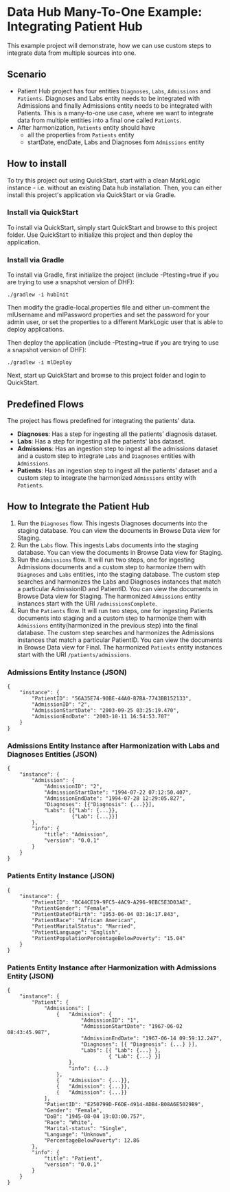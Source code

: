 # Data Hub Many-To-One Example: Integrating Patient Hub 

This example project will demonstrate, how we can use custom steps to integrate data from multiple sources into one.

## Scenario

- Patient Hub project has four entities `Diagnoses`, `Labs`, `Admissions` and `Patients`. Diagnoses and Labs entity needs to be integrated with Admissions and finally Admissions entity needs to be integrated with Patients. This is a many-to-one use case, where we want to integrate data from multiple entities into a final one called `Patients`.
- After harmonization, `Patients` entity should have 
    - all the properties from `Patients` entity
    - startDate, endDate, Labs and Diagnoses fom `Admissions` entity

## How to install

To try this project out using QuickStart, start with a clean MarkLogic instance - i.e. without an existing Data hub installation.
Then, you can either install this project's application via QuickStart or via Gradle.

### Install via QuickStart

To install via QuickStart, simply start QuickStart and browse to this project folder. Use QuickStart to initialize
this project and then deploy the application.

### Install via Gradle

To install via Gradle, first initialize the project (include -Ptesting=true if you are trying to use a snapshot version of DHF):

    ./gradlew -i hubInit
    
Then modify the gradle-local.properties file and either un-comment the mlUsername and mlPassword properties and set the
password for your admin user, or set the properties to a different MarkLogic user that is able to deploy applications. 

Then deploy the application (include -Ptesting=true if you are trying to use a snapshot version of DHF):

    ./gradlew -i mlDeploy

Next, start up QuickStart and browse to this project folder and login to QuickStart. 

## Predefined Flows

The project has flows predefined for integrating the patients' data.

- **Diagnoses**: Has a step for ingesting all the patients' diagnosis dataset.
- **Labs**: Has a step for ingesting all the patients' labs dataset.
- **Admissions**: Has an ingestion step to ingest all the admissions dataset and a custom step to integrate `Labs` and `Diagnoses` entities with `Admissions`.
- **Patients**: Has an ingestion step to ingest all the patients' dataset and a custom step to integrate the harmonized `Admissions` entity with `Patients`.

## How to Integrate the Patient Hub

1. Run the `Diagnoses` flow. This ingests Diagnoses documents into the staging database. You can view the documents in Browse Data view for Staging.
1. Run the `Labs` flow. This ingests Labs documents into the staging database. You can view the documents in Browse Data view for Staging.
1. Run the `Admissions` flow. It will run two steps, one for ingesting Admissions documents and a custom step to harmonize them with `Diagnoses` and `Labs` entities, into the staging database. The custom step searches and harmonizes the Labs and Diagnoses instances that match a particular AdmissionID and PatientID. You can view the documents in Browse Data view for Staging. The harmonized `Admissions` entity instances start with the URI `/admissionsComplete`.
1. Run the `Patients` flow. It will run two steps, one for ingesting Patients documents into staging and a custom step to harmonize them with `Admissions` entity(harmonized in the previous step) into the final database. The custom step searches and harmonizes the Admissions instances that match a particular PatientID. You can view the documents in Browse Data view for Final. The harmonized `Patients` entity instances start with the URI `/patients/admissions`.


### Admissions Entity Instance (JSON)

```
{
    "instance": {
        "PatientID": "56A35E74-90BE-44A0-B7BA-7743BB152133",
        "AdmissionID": "2",
        "AdmissionStartDate": "2003-09-25 03:25:19.470",
        "AdmissionEndDate": "2003-10-11 16:54:53.707"
    }
}
```

### Admissions Entity Instance after Harmonization with Labs and Diagnoses Entities (JSON)

```
{
    "instance": {
        "Admission": {
            "AdmissionID": "2",
            "AdmissionStartDate": "1994-07-22 07:12:50.407",
            "AdmissionEndDate": "1994-07-28 12:29:05.827",
            "Diagnoses": [{"Diagnosis": {...}}],
            "Labs": [{"Lab": {...}},
                     {"Lab": {...}}]
        },
        "info": {
            "title": "Admission",
            "version": "0.0.1"
        }
    }
}
```

### Patients Entity Instance (JSON)

```
{
    "instance": {
        "PatientID": "BC44CE19-9FC5-4AC9-A296-9EBC5E3D03AE", 
        "PatientGender": "Female", 
        "PatientDateOfBirth": "1953-06-04 03:16:17.843", 
        "PatientRace": "African American", 
        "PatientMaritalStatus": "Married", 
        "PatientLanguage": "English", 
        "PatientPopulationPercentageBelowPoverty": "15.04"
    }
}
```

### Patients Entity Instance after Harmonization with Admissions Entity (JSON)

```
{
    "instance": {
        "Patient": {
            "Admissions": [
                {   "Admission": {
                        "AdmissionID": "1",
                        "AdmissionStartDate": "1967-06-02 08:43:45.987",
                        "AdmissionEndDate": "1967-06-14 09:59:12.247",
                        "Diagnoses": [{ "Diagnosis": {...} }],
                        "Labs": [{ "Lab": {...} },
                                 { "Lab": {...} }]
                    },
                    "info": {...}
                },
                {   "Admission": {...}},
                {   "Admission": {...}},
                {   "Admission": {...}}
            ],
            "PatientID": "E250799D-F6DE-4914-ADB4-B08A6E5029B9",
            "Gender": "Female",
            "DoB": "1945-08-04 19:03:00.757",
            "Race": "White",
            "Marital-status": "Single",
            "Language": "Unknown",
            "PercentageBelowPoverty": 12.86
        },
        "info": {
            "title": "Patient",
            "version": "0.0.1"
        }
    }
}
```
